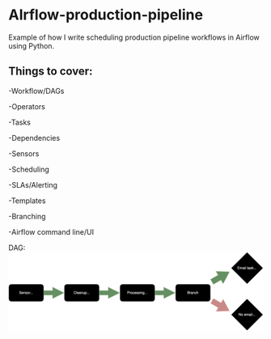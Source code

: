 # AIrflow-production-pipeline
Example of how I write scheduling production pipeline workflows in Airflow using Python.
## Things to cover:
-Workflow/DAGs

-Operators

-Tasks

-Dependencies

-Sensors

-Scheduling

-SLAs/Alerting

-Templates

-Branching

-Airflow command line/UI

DAG:
![image](https://raw.githubusercontent.com/dannytheanalyst911/AIrflow-production-pipeline/main/workflow.drawio.svg)

